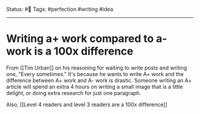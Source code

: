 Status: #🌱
Tags: #perfection #writing #idea 
***
# Writing a+ work compared to a- work is a 100x difference
From [[Tim Urban]] on his reasoning for waiting to write posts and writing one, "Every sometimes." It's because he wants to write A+ work and the difference between A+ work and A- work is drastic. Someone writing an A+ article will spend an extra 4 hours on writing a small image that is a little delight, or doing extra research for just one paragraph.

Also, [[Level 4 readers and level 3 readers are a 100x difference]]